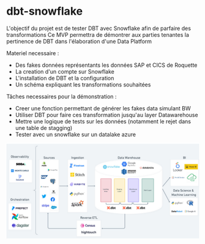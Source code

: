 # dbt-snowflake

L'objectif du projet est de tester DBT avec Snowflake afin de parfaire des transformations
Ce MVP permettra de démontrer aux parties tenantes la pertinence de DBT dans l'élaboration d'une Data Platform

Materiel necessaire : 
- Des fakes données représentants les données SAP et CICS de Roquette
- La creation d'un compte sur Snowflake
- L'installation de DBT et la configuration
- Un schéma expliquant les transformations souhaitées

Tâches necessaires pour la démonstration : 
- Creer une fonction permettant de générer les fakes data simulant BW
- Utiliser DBT pour faire ces transformation jusqu'au layer Datawarehouse
- Mettre une logique de tests sur les données (notamment le rejet dans une table de stagging)
- Tester avec un snowflake sur un datalake azure

![alt text](img\archi.png?raw=true "Architecture avec DBT")